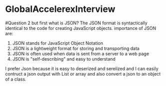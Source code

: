 # GlobalAccelerexInterview
#Question 2
but first what is JSON?
The JSON format is syntactically identical to the code for creating JavaScript objects.
importance of JSON are:	
1. JSON stands for JavaScript Object Notation
2. JSON is a lightweight format for storing and transporting data
3. JSON is often used when data is sent from a server to a web page
4. JSON is "self-describing" and easy to understand

I prefer Json because it is easy to deserized and serelized and I can easily contruct a json output with List or array and also convert a json to an object of a class.
